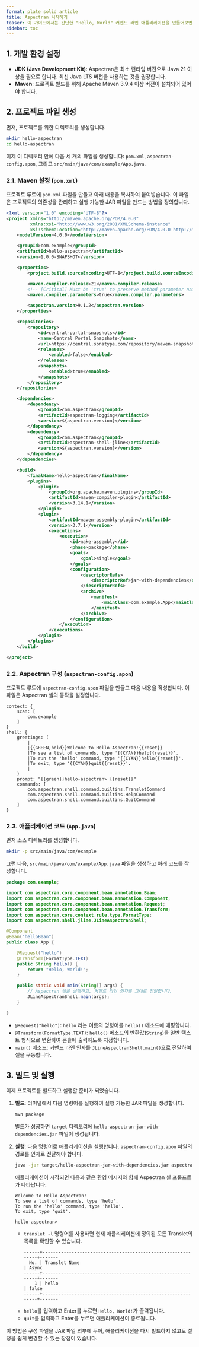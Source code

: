 ```yaml
---
format: plate solid article
title: Aspectran 시작하기
teaser: 이 가이드에서는 간단한 "Hello, World" 커맨드 라인 애플리케이션을 만들어보면서 Aspectran 프로젝트를 시작하는 방법을 안내합니다.
sidebar: toc
---
```


## 1. 개발 환경 설정

*   **JDK (Java Development Kit)**: Aspectran은 최소 런타임 버전으로 Java 21 이상을 필요로 합니다. 최신 Java LTS 버전을 사용하는 것을 권장합니다.
*   **Maven**: 프로젝트 빌드를 위해 Apache Maven 3.9.4 이상 버전이 설치되어 있어야 합니다.

## 2. 프로젝트 파일 생성

먼저, 프로젝트를 위한 디렉토리를 생성합니다.

```bash
mkdir hello-aspectran
cd hello-aspectran
```

이제 이 디렉토리 안에 다음 세 개의 파일을 생성합니다: `pom.xml`, `aspectran-config.apon`, 그리고 `src/main/java/com/example/App.java`.

### 2.1. Maven 설정 (`pom.xml`)

프로젝트 루트에 `pom.xml` 파일을 만들고 아래 내용을 복사하여 붙여넣습니다. 이 파일은 프로젝트의 의존성을 관리하고 실행 가능한 JAR 파일을 만드는 방법을 정의합니다.

```xml
<?xml version="1.0" encoding="UTF-8"?>
<project xmlns="http://maven.apache.org/POM/4.0.0"
         xmlns:xsi="http://www.w3.org/2001/XMLSchema-instance"
         xsi:schemaLocation="http://maven.apache.org/POM/4.0.0 http://maven.apache.org/xsd/maven-4.0.0.xsd">
    <modelVersion>4.0.0</modelVersion>

    <groupId>com.example</groupId>
    <artifactId>hello-aspectran</artifactId>
    <version>1.0.0-SNAPSHOT</version>

    <properties>
        <project.build.sourceEncoding>UTF-8</project.build.sourceEncoding>

        <maven.compiler.release>21</maven.compiler.release>
        <!-- [Critical] Must be 'true' to preserve method parameter names, which Aspectran requires for runtime argument mapping. -->
        <maven.compiler.parameters>true</maven.compiler.parameters>

        <aspectran.version>9.1.2</aspectran.version>
    </properties>

    <repositories>
        <repository>
            <id>central-portal-snapshots</id>
            <name>Central Portal Snapshots</name>
            <url>https://central.sonatype.com/repository/maven-snapshots/</url>
            <releases>
                <enabled>false</enabled>
            </releases>
            <snapshots>
                <enabled>true</enabled>
            </snapshots>
        </repository>
    </repositories>

    <dependencies>
        <dependency>
            <groupId>com.aspectran</groupId>
            <artifactId>aspectran-logging</artifactId>
            <version>${aspectran.version}</version>
        </dependency>
        <dependency>
            <groupId>com.aspectran</groupId>
            <artifactId>aspectran-shell-jline</artifactId>
            <version>${aspectran.version}</version>
        </dependency>
    </dependencies>

    <build>
        <finalName>hello-aspectran</finalName>
        <plugins>
            <plugin>
                <groupId>org.apache.maven.plugins</groupId>
                <artifactId>maven-compiler-plugin</artifactId>
                <version>3.14.1</version>
            </plugin>
            <plugin>
                <artifactId>maven-assembly-plugin</artifactId>
                <version>3.7.1</version>
                <executions>
                    <execution>
                        <id>make-assembly</id>
                        <phase>package</phase>
                        <goals>
                            <goal>single</goal>
                        </goals>
                        <configuration>
                            <descriptorRefs>
                                <descriptorRef>jar-with-dependencies</descriptorRef>
                            </descriptorRefs>
                            <archive>
                                <manifest>
                                    <mainClass>com.example.App</mainClass>
                                </manifest>
                            </archive>
                        </configuration>
                    </execution>
                </executions>
            </plugin>
        </plugins>
    </build>

</project>
```

### 2.2. Aspectran 구성 (`aspectran-config.apon`)

프로젝트 루트에 `aspectran-config.apon` 파일을 만들고 다음 내용을 작성합니다. 이 파일은 Aspectran 셸의 동작을 설정합니다.

```apon
context: {
    scan: [
        com.example
    ]
}
shell: {
    greetings: (
        |
        |{{GREEN,bold}}Welcome to Hello Aspectran!{{reset}}
        |To see a list of commands, type '{{CYAN}}help{{reset}}'.
        |To run the 'hello' command, type '{{CYAN}}hello{{reset}}'.
        |To exit, type '{{CYAN}}quit{{reset}}'.
        |
    )
    prompt: "{{green}}hello-aspectran> {{reset}}"
    commands: [
        com.aspectran.shell.command.builtins.TransletCommand
        com.aspectran.shell.command.builtins.HelpCommand
        com.aspectran.shell.command.builtins.QuitCommand
    ]
}
```

### 2.3. 애플리케이션 코드 (`App.java`)

먼저 소스 디렉토리를 생성합니다.
```bash
mkdir -p src/main/java/com/example
```
그런 다음, `src/main/java/com/example/App.java` 파일을 생성하고 아래 코드를 작성합니다.

```java
package com.example;

import com.aspectran.core.component.bean.annotation.Bean;
import com.aspectran.core.component.bean.annotation.Component;
import com.aspectran.core.component.bean.annotation.Request;
import com.aspectran.core.component.bean.annotation.Transform;
import com.aspectran.core.context.rule.type.FormatType;
import com.aspectran.shell.jline.JLineAspectranShell;

@Component
@Bean("helloBean")
public class App {

    @Request("hello")
    @Transform(FormatType.TEXT)
    public String hello() {
        return "Hello, World!";
    }

    public static void main(String[] args) {
        // Aspectran 셸을 실행하고, 커맨드 라인 인자를 그대로 전달합니다.
        JLineAspectranShell.main(args);
    }

}
```
*   `@Request("hello")`: `hello` 라는 이름의 명령어를 `hello()` 메소드에 매핑합니다.
*   `@Transform(FormatType.TEXT)`: `hello()` 메소드의 반환값(`String`)을 일반 텍스트 형식으로 변환하여 콘솔에 출력하도록 지정합니다.
*   `main()` 메소드: 커맨드 라인 인자를 `JLineAspectranShell.main()`으로 전달하여 셸을 구동합니다.

## 3. 빌드 및 실행

이제 프로젝트를 빌드하고 실행할 준비가 되었습니다.

1.  **빌드**: 터미널에서 다음 명령어를 실행하여 실행 가능한 JAR 파일을 생성합니다.
    ```bash
    mvn package
    ```
    빌드가 성공하면 `target` 디렉토리에 `hello-aspectran-jar-with-dependencies.jar` 파일이 생성됩니다.

2.  **실행**: 다음 명령어로 애플리케이션을 실행합니다. `aspectran-config.apon` 파일의 경로를 인자로 전달해야 합니다.
    ```bash
    java -jar target/hello-aspectran-jar-with-dependencies.jar aspectran-config.apon
    ```

    애플리케이션이 시작되면 다음과 같은 환영 메시지와 함께 Aspectran 셸 프롬프트가 나타납니다.
    ```
    Welcome to Hello Aspectran!
    To see a list of commands, type 'help'.
    To run the 'hello' command, type 'hello'.
    To exit, type 'quit'.

    hello-aspectran>
    ```
    *   `translet -l` 명령어를 사용하면 현재 애플리케이션에 정의된 모든 Translet의 목록을 확인할 수 있습니다.
        ```text
        ------+-------------------------------------------------------------+-------
          No. | Translet Name                                               | Async
        ------+-------------------------------------------------------------+-------
            1 | hello                                                       | false
        ------+-------------------------------------------------------------+-------
        ```
    *   `hello`를 입력하고 Enter를 누르면 `Hello, World!`가 출력됩니다.
    *   `quit`를 입력하고 Enter를 누르면 애플리케이션이 종료됩니다.

이 방법은 구성 파일을 JAR 파일 외부에 두어, 애플리케이션을 다시 빌드하지 않고도 설정을 쉽게 변경할 수 있는 장점이 있습니다.
